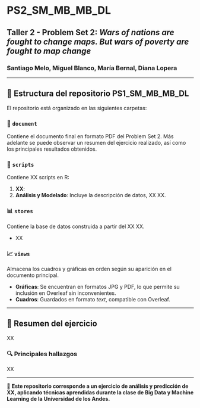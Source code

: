 # PS2_SM_MB_MB_DL
## Taller 2 - Problem Set 2: _Wars of nations are fought to change maps. But wars of poverty are fought to map change_

### Santiago Melo, Miguel Blanco, María Bernal, Diana Lopera  

---

## 📂 Estructura del repositorio PS1_SM_MB_MB_DL  

El repositorio está organizado en las siguientes carpetas:  

### 📄 `document`  
Contiene el documento final en formato PDF del Problem Set 2. Más adelante se puede observar un resumen del ejercicio realizado, así como los principales resultados obtenidos.  

### 📜 `scripts`  
Contiene XX scripts en R:  
1. **XX**:   
2. **Análisis y Modelado**: Incluye la descripción de datos, XX XX.  

### 📊 `stores`  
Contiene la base de datos construida a partir del XX XX.  
- XX 

### 📈 `views`  
Almacena los cuadros y gráficas en orden según su aparición en el documento principal.  

- **Gráficas**: Se encuentran en formatos JPG y PDF, lo que permite su inclusión en Overleaf sin inconvenientes.  
- **Cuadros**: Guardados en formato *text*, compatible con Overleaf.  

---

## 📌 Resumen del ejercicio  

XX 

### 🔍 Principales hallazgos  

XX 

---

📌 **Este repositorio corresponde a un ejercicio de análisis y predicción de XX, aplicando técnicas aprendidas durante la clase de Big Data y Machine Learning de la Universidad de los Andes.**  



